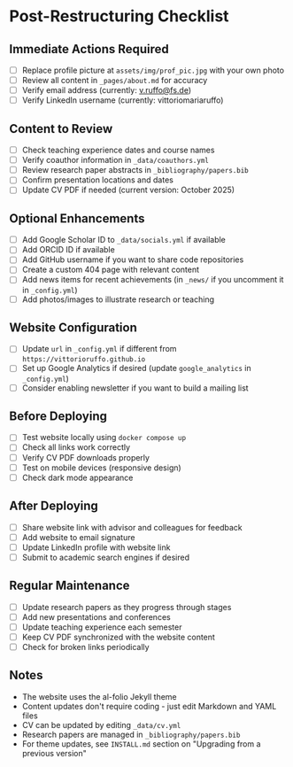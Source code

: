 # Post-Restructuring Checklist

## Immediate Actions Required

- [ ] Replace profile picture at `assets/img/prof_pic.jpg` with your own photo
- [ ] Review all content in `_pages/about.md` for accuracy
- [ ] Verify email address (currently: v.ruffo@fs.de)
- [ ] Verify LinkedIn username (currently: vittoriomariaruffo)

## Content to Review

- [ ] Check teaching experience dates and course names
- [ ] Verify coauthor information in `_data/coauthors.yml`
- [ ] Review research paper abstracts in `_bibliography/papers.bib`
- [ ] Confirm presentation locations and dates
- [ ] Update CV PDF if needed (current version: October 2025)

## Optional Enhancements

- [ ] Add Google Scholar ID to `_data/socials.yml` if available
- [ ] Add ORCID ID if available
- [ ] Add GitHub username if you want to share code repositories
- [ ] Create a custom 404 page with relevant content
- [ ] Add news items for recent achievements (in `_news/` if you uncomment it in `_config.yml`)
- [ ] Add photos/images to illustrate research or teaching

## Website Configuration

- [ ] Update `url` in `_config.yml` if different from `https://vittorioruffo.github.io`
- [ ] Set up Google Analytics if desired (update `google_analytics` in `_config.yml`)
- [ ] Consider enabling newsletter if you want to build a mailing list

## Before Deploying

- [ ] Test website locally using `docker compose up`
- [ ] Check all links work correctly
- [ ] Verify CV PDF downloads properly
- [ ] Test on mobile devices (responsive design)
- [ ] Check dark mode appearance

## After Deploying

- [ ] Share website link with advisor and colleagues for feedback
- [ ] Add website to email signature
- [ ] Update LinkedIn profile with website link
- [ ] Submit to academic search engines if desired

## Regular Maintenance

- [ ] Update research papers as they progress through stages
- [ ] Add new presentations and conferences
- [ ] Update teaching experience each semester
- [ ] Keep CV PDF synchronized with the website content
- [ ] Check for broken links periodically

## Notes

- The website uses the al-folio Jekyll theme
- Content updates don't require coding - just edit Markdown and YAML files
- CV can be updated by editing `_data/cv.yml`
- Research papers are managed in `_bibliography/papers.bib`
- For theme updates, see `INSTALL.md` section on "Upgrading from a previous version"
